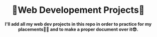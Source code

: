 <h1 align="center"> 🚀Web Developement Projects🚀 </h1>
<h4 align="center">
I'll add all my web dev projects in this repo in order to practice for my placements👩‍🎓 and to make a proper document over it😎.
</h4>
